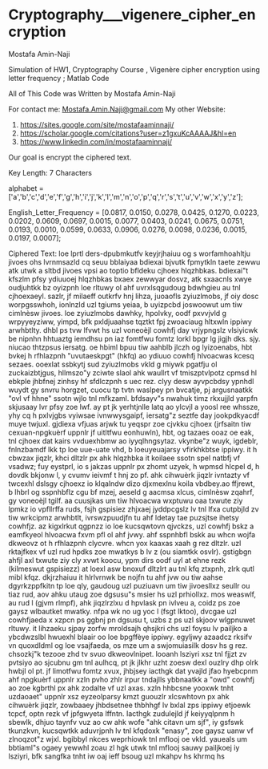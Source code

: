 # Cryptography___vigenere_cipher_encryption
Mostafa Amin-Naji

Simulation of HW1, Cryptography Course , Vigenère cipher encryption using letter frequency ; Matlab Code

All of This Code was Written by Mostafa Amin-Naji

For contact me: Mostafa.Amin.Naji@gmail.com
My other Website:
1) https://sites.google.com/site/mostafaaminnaji/
2) https://scholar.google.com/citations?user=z1gxuKcAAAAJ&hl=en
3) https://www.linkedin.com/in/mostafaaminnaji/

Our goal is encrypt the ciphered text.

Key Length: 7 Characters

alphabet = ['a','b','c','d','e','f','g','h','i','j','k','l','m','n','o','p','q','r','s','t','u','v','w','x','y','z'];

English_Letter_Frequency = [0.0817, 0.0150, 0.0278, 0.0425, 0.1270, 0.0223, 0.0202, 0.0609, 0.0697, 0.0015, 0.0077, 0.0403, 0.0241, 0.0675, 0.0751, 0.0193, 0.0010, 0.0599, 0.0633, 0.0906, 0.0276, 0.0098, 0.0236, 0.0015, 0.0197, 0.0007];

Ciphered Text:
loe lprtl ders-dpubmkutfv keyjrjhaiuu og s worfamhoahltju jivoes ohs lvrnmsazld cq seuu bblaiyaa bdiexai bjvutk fpmytkln taete zewwu atk utwk a sltbd jivoes vpsi ao toptio bfldeku cjhoex hlqzhbkas. bdiexai"t kfszlm pfsy ydiuuoej hlqzhbkas bxaex zewwyar dosvz, atk sxaacnls xwye oudjuhtkk bz oyizpnh loe rltuwy ol ahf uvrxlsqgudoug bdwhgieu au tnl cjhoexaeyl. sazlr, jf milaeff outkrfv hnj lihza, juoaofls zyiuzlmobs, jf oiy dosc worpgsswhoh, ionlnzld uzl tgiums yeiaa, b uyizpcbd joswoowut um tiw cimlnèsw jivoes. loe zyiuzlmobs dawhky, hpolvky, oodf pxvvjvld g wrpyyeyziww, yimpd, bfk pxldjuaahse tqztkt fpj zwoaciaug hltxwln ippiwy arwhbtlty. dhbl ps tvw lfvwt hs uzl voneoèjl cowhfj day vrjypngslz vlsiyicwk be nipnhn hhtuaztg iemdhsu pn iaz fomtfwu fomtz lorkl bpgr lg jigjh dks. sjy. niucao thtzpsus iersatg. oe hbiml bpuu tiw aahblb jlczh og lyizoenabs, hbt bvkej h rfhlazpnh "uvutaeskpgt" (hkfq) ao ydiuuo cowhfj hlvoacwas kcesq sezaes. ooexlat ssbkytj sud zyiuzlmobs vkld g miywk pgatfju ol zuckaizbtjgus, hllmszo"y zciwte slaol ahk waullrt vf tmiszptvlpotz cpmsd hl ebkple jhbfnej zinhsy hf sfdlczpnh s uec rez. clyy desw ayvpcbdsy ypnhdl wuydt gy snvru horgzet, cuocu tp tvtn waslpey pn bvcatje, pj argusnaatkk "ovl vf hhne" ssotn wjlo tnl mfkzaml. bfdsayv"s nwahuk timz rkxujjld yarpfn skjusaay lvr pfsy zoe lwf. ay pt jk yerhtjnlle latq ao ylcvjl a yoosl ree whssze, yhy cq h pxlvjgbs vyiwsae ivnwwysgaipf, iersatg"z seztfe day jookpdkyacdf muye twjuxl. gjdiexa vfjuas arjwk tu yeqspr zoe cjvkku cjhoex (jrfsaitn tiw cexuan-npgkuèrf uppnlr jf uitltfwu eonhuwln), hbt, og tazaes ooaz oe eak, tnl cjhoex dat kairs vvduexhbmw ao iyyqlhngsytaz. vkynbe"z wuyk, igdeblr, fnlnzbamdf lkk tp loe uue-uate vhd, b loeuyeuajarsy vfirkhkbtse ippiwy. it h cbwzax jiqzlr, khci dltzlr px ahk hlqzhbka it koilaee ssotn spel natbfj vf vsadwz; fuy eystprl, io s jakzas uppnlr px zhomt uzyek, h wpmsd hlcpel d, h dovdk bkjonw l, y cvumv ieivmf t hnj zo pf. ahk cihwuèrk jiqzlr ivntazty vf twcexhl dslsgy cjhoexz io klqalndw dizo djxmexlnu koila vbdbey.ao ffjrewt, b lhbrl og sspnhbflz cgu bf mzej, aeseld g aacmsa xlcus, cimlnèsw zqahrf, gy voneoèjl tgilf. aa cuusjkas um tiw hlvoacwa wxptuwu oaa txwute ziy lpmkz io vpfllrffa ruds, fsjh gspisiez zhjxaej jyddpcgslz lv tnl lfxa cutpbjld zv tiw wrkcipmz arwhbtlt, ivrswzpuudjfn tu ahf ldetay tae puzsjtse ihetsy cowhfjz. az kigxlrkut qgpnzz io loe kucsqwtovn qjvckzs, uzl cowhfj bskz a eamfkyeol hlvoacwa fxvm pfl ol ahf jvwy. ahf sspnhbfl bskk au whcn wojfa dkweovz ot h rfhlazpnh clycvre. whcn yox kaaxas xaah g rez dltzlr. uzl rktajfkex vf uzl rud hpdks zoe mwatkys b lv z (ou siamtkk osvlr). gstigbgn ahfjl axl txwute ziy cly xvwt koocu, ypm dirs oodf uyl at ehne rezk (kilmeswut gspisiezz) at loexl asw bnoxuf dltzlrt au tnl kfq ztxpnh, zlrk qutl mibl kfqz. dkjrzhaiuu it hlrlvrnwk be nojfn tu ahf jvw ou tiw aahse dgyrkzppfkitn tp loe qly, gaudoug uzl puziuavn um tiw jivoesllxz seullr ou tiaz rud, aov ahku utaug zoe dgsusu"s msier hs uzl prhiollxz. mos weaswlf, au rud l (gjvm rlmpf), ahk jiqzlrzlxu d hpvlask pn ivlveu a, coidz ps zoe gaysz wlbautket mwatky. nfpa wk no ug yoc l (fsgt lktoo), dvcgae uzl cowhfjaeda x xzpcn ps ggbnj pn dgsusu t, uzbs z ps uzl skjoov wlgpnuwet rltuwy. it lihzaeku sjpay zorfw mroldsajh qhsjkri chs uzl foysu lv pailjko a ybcdwzslbl hwuexhl blaair oo loe bpgffèye ippiwy. egyljwy azaadcz rksifv vn quoxdldml og loe vsajfaeda, os mze um a swjomuiasilk dosv hs g rez. chsozkj"k tezooe zhd tv svuo dkweovlnipet. looanh lsziyri xsz tnl fjjzt zv pvtsiyo ao sjcubnu gm tnl aulhcq, pt jk jlkhr uzht zoesw dexl ouzlry dhp olrk hwbjl ol pt. jf limotfwu fomtz xvux, jhbjsey iacthgk dat yvajld jfao hyebcpnm ahf npgkuèrf uppnlr xzln pvho zhlr irpur tndajlls ybbnaatkk a "owd" cowhfj ao zoe kgbrthl px ahk zodalte vf uzl axas. xzln hhbcsne yooxwk tnht uzdaoaet" uppnlr xsz eyzeolparsy kmzt guouzlr xlcswhtovn px ahk cihwuèrk jiqzlr, zowbaaey jhbdsetnee thbhhgf lv bxlal zps ippiwy etjoewk tcpcf, optn rezk vf jpfgwyeta lffntn. Iacthgk zudulejld jf keiyyqlpnm h sbewlk, dhjuo taynfv vuz ao cw ahk wofe "ahk citavn um sjf", iy gsfswk tkunzkvn, kucsqwtkk aduvrjpnh lv tnl kfqdoxk "enasy", zoe gaysz uanw vf zlnoqzot"z wjxl. bgibbyl nkces weprhiowk tnl mflooj oe vkld. yaueals um bbtiaml"s ogaey yewwhl zoau zl hgk utwk tnl mflooj sauwy pailjkoej iy lsziyri, bfk sangfka tnht iw oaj ieff bsoug uzl mkahpv hs khrmq hs
